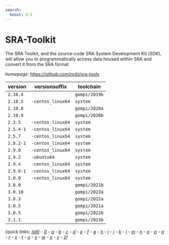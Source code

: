 ```yaml
---
search:
  boost: 0.5
---
```

# SRA-Toolkit

The SRA Toolkit, and the source-code SRA System Development  Kit (SDK), will allow you to programmatically access data housed within SRA  and convert it from the SRA format

*homepage*: <https://github.com/ncbi/sra-tools>

version | versionsuffix | toolchain
--------|---------------|----------
``2.10.4`` |  | ``gompi/2019b``
``2.10.5`` | ``-centos_linux64`` | ``system``
``2.10.8`` |  | ``gompi/2020a``
``2.10.9`` |  | ``gompi/2020b``
``2.3.5`` | ``-centos_linux64`` | ``system``
``2.5.4-1`` | ``-centos_linux64`` | ``system``
``2.5.7`` | ``-centos_linux64`` | ``system``
``2.8.2-1`` | ``-centos_linux64`` | ``system``
``2.9.0`` | ``-centos_linux64`` | ``system``
``2.9.2`` | ``-ubuntu64`` | ``system``
``2.9.4`` | ``-centos_linux64`` | ``system``
``2.9.6-1`` | ``-centos_linux64`` | ``system``
``3.0.0`` | ``-centos_linux64`` | ``system``
``3.0.0`` |  | ``gompi/2021b``
``3.0.10`` |  | ``gompi/2023a``
``3.0.3`` |  | ``gompi/2022a``
``3.0.5`` |  | ``gompi/2021a``
``3.0.5`` |  | ``gompi/2022b``
``3.1.1`` |  | ``gompi/2023b``


*(quick links: [(all)](../index.md) - [0](../0/index.md) - [a](../a/index.md) - [b](../b/index.md) - [c](../c/index.md) - [d](../d/index.md) - [e](../e/index.md) - [f](../f/index.md) - [g](../g/index.md) - [h](../h/index.md) - [i](../i/index.md) - [j](../j/index.md) - [k](../k/index.md) - [l](../l/index.md) - [m](../m/index.md) - [n](../n/index.md) - [o](../o/index.md) - [p](../p/index.md) - [q](../q/index.md) - [r](../r/index.md) - [s](../s/index.md) - [t](../t/index.md) - [u](../u/index.md) - [v](../v/index.md) - [w](../w/index.md) - [x](../x/index.md) - [y](../y/index.md) - [z](../z/index.md))*


